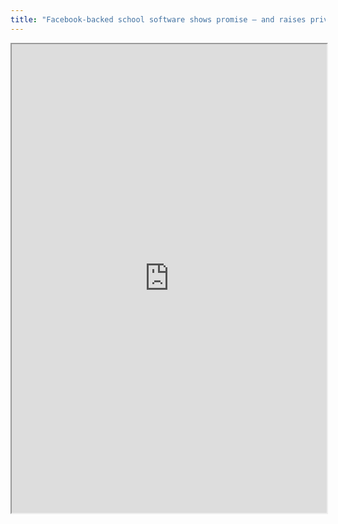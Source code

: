 ```yaml
---
title: "Facebook-backed school software shows promise — and raises privacy concerns"
---
```



<iframe height="750" width="100%" src="https://ewelton.github.io/ktest/wiki.html#Facebook-backed%20school%20software%20shows%20promise%20%E2%80%94%20and%20raises%20privacy%20concerns"></iframe>
